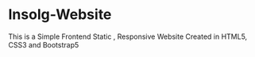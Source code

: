# Insolg-Website
This is a Simple Frontend Static , Responsive Website Created in HTML5, CSS3 and Bootstrap5 
